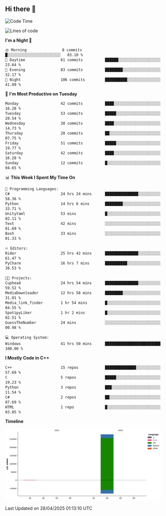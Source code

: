 ## Hi there 👋

<!--
**wxrstvrsn/wxrstvrsn** is a ✨ _special_ ✨ repository because its `README.md` (this file) appears on your GitHub profile.

Here are some ideas to get you started:

- 🔭 I’m currently working on ...
- 🌱 I’m currently learning ...
- 👯 I’m looking to collaborate on ...
- 🤔 I’m looking for help with ...
- 💬 Ask me about ...
- 📫 How to reach me: ...
- 😄 Pronouns: ...
- ⚡ Fun fact: ...
-->
<!--START_SECTION:waka-->
![Code Time](http://img.shields.io/badge/Code%20Time-63%20hrs%2022%20mins-blue)

![Lines of code](https://img.shields.io/badge/From%20Hello%20World%20I%27ve%20Written-279.6%20thousand%20lines%20of%20code-blue)

**I'm a Night 🦉** 

```text
🌞 Morning                8 commits           █░░░░░░░░░░░░░░░░░░░░░░░░   03.10 % 
🌆 Daytime                61 commits          ██████░░░░░░░░░░░░░░░░░░░   23.64 % 
🌃 Evening                83 commits          ████████░░░░░░░░░░░░░░░░░   32.17 % 
🌙 Night                  106 commits         ██████████░░░░░░░░░░░░░░░   41.09 % 
```
📅 **I'm Most Productive on Tuesday** 

```text
Monday                   42 commits          ████░░░░░░░░░░░░░░░░░░░░░   16.28 % 
Tuesday                  53 commits          █████░░░░░░░░░░░░░░░░░░░░   20.54 % 
Wednesday                38 commits          ████░░░░░░░░░░░░░░░░░░░░░   14.73 % 
Thursday                 20 commits          ██░░░░░░░░░░░░░░░░░░░░░░░   07.75 % 
Friday                   51 commits          █████░░░░░░░░░░░░░░░░░░░░   19.77 % 
Saturday                 42 commits          ████░░░░░░░░░░░░░░░░░░░░░   16.28 % 
Sunday                   12 commits          █░░░░░░░░░░░░░░░░░░░░░░░░   04.65 % 
```


📊 **This Week I Spent My Time On** 

```text
💬 Programming Languages: 
C#                       24 hrs 24 mins      ███████████████░░░░░░░░░░   58.36 % 
Python                   14 hrs 6 mins       ████████░░░░░░░░░░░░░░░░░   33.71 % 
UnityYaml                53 mins             █░░░░░░░░░░░░░░░░░░░░░░░░   02.11 % 
Text                     42 mins             ░░░░░░░░░░░░░░░░░░░░░░░░░   01.69 % 
Bash                     33 mins             ░░░░░░░░░░░░░░░░░░░░░░░░░   01.33 % 

🔥 Editors: 
Rider                    25 hrs 42 mins      ███████████████░░░░░░░░░░   61.47 % 
PyCharm                  16 hrs 7 mins       ██████████░░░░░░░░░░░░░░░   38.53 % 

🐱‍💻 Projects: 
Cuphead                  24 hrs 54 mins      ███████████████░░░░░░░░░░   59.52 % 
MediaDownloader          12 hrs 58 mins      ████████░░░░░░░░░░░░░░░░░   31.01 % 
Media_link_finder        1 hr 54 mins        █░░░░░░░░░░░░░░░░░░░░░░░░   04.55 % 
SpotipyLiker             1 hr 2 mins         █░░░░░░░░░░░░░░░░░░░░░░░░   02.51 % 
GuessTheNumber           24 mins             ░░░░░░░░░░░░░░░░░░░░░░░░░   00.98 % 

💻 Operating System: 
Windows                  41 hrs 50 mins      █████████████████████████   100.00 % 
```

**I Mostly Code in C++** 

```text
C++                      15 repos            ██████████████░░░░░░░░░░░   57.69 % 
C                        5 repos             █████░░░░░░░░░░░░░░░░░░░░   19.23 % 
Python                   3 repos             ███░░░░░░░░░░░░░░░░░░░░░░   11.54 % 
C#                       2 repos             ██░░░░░░░░░░░░░░░░░░░░░░░   07.69 % 
HTML                     1 repo              █░░░░░░░░░░░░░░░░░░░░░░░░   03.85 % 
```



**Timeline**

![Lines of Code chart](https://raw.githubusercontent.com/wxrstvrsn/wxrstvrsn/main/assets/bar_graph.png)


 Last Updated on 28/04/2025 01:13:10 UTC
<!--END_SECTION:waka-->

